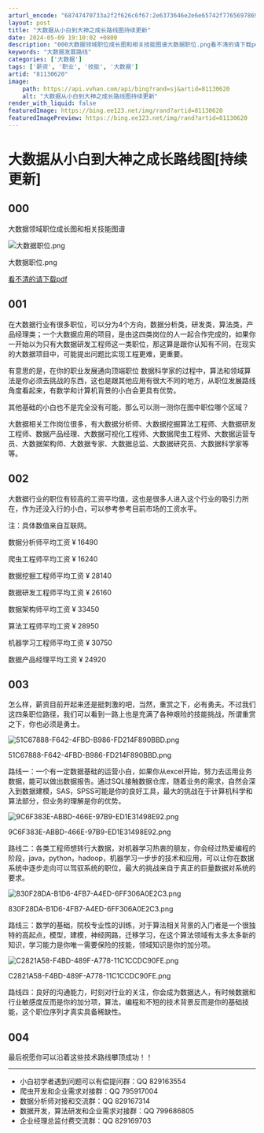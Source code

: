 ```yaml
---
arturl_encode: "68747470733a2f2f626c6f67:2e6373646e2e6e65742f77656978696e5f3432373137363530:2f61727469636c652f64657461696c732f3831313330363230"
layout: post
title: "大数据从小白到大神之成长路线图持续更新"
date: 2024-05-09 19:10:02 +0800
description: "000大数据领域职位成长图和相关技能图谱大数据职位.png看不清的请下载pdf001在大数据行业有很"
keywords: "大数据发展路线"
categories: ['大数据']
tags: ['薪资', '职业', '技能', '大数据']
artid: "81130620"
image:
    path: https://api.vvhan.com/api/bing?rand=sj&artid=81130620
    alt: "大数据从小白到大神之成长路线图持续更新"
render_with_liquid: false
featuredImage: https://bing.ee123.net/img/rand?artid=81130620
featuredImagePreview: https://bing.ee123.net/img/rand?artid=81130620
---
```


# 大数据从小白到大神之成长路线图[持续更新]

## 000

大数据领域职位成长图和相关技能图谱

![大数据职位.png](https://i-blog.csdnimg.cn/blog_migrate/54e0976d25395395e43b3b0a59494541.webp?x-image-process=image/format,png)

大数据职位.png

[看不清的请下载pdf](http://pc3zhzlve.bkt.clouddn.com/%E5%A4%A7%E6%95%B0%E6%8D%AE%E8%81%8C%E4%BD%8D%20%281%29.pdf)

## 001

在大数据行业有很多职位，可以分为4个方向，数据分析类，研发类，算法类，产品经理类；一个大数据应用的项目，是由这四类岗位的人一起合作完成的，如果你一开始以为只有大数据研发工程师这一类职位，那这算是跟你认知有不同，在现实的大数据项目中，可能提出问题比实现工程更难，更重要。

有意思的是，在你的职业发展通向顶端职位 数据科学家的过程中，算法和领域算法是你必须去挑战的东西，这也是跟其他应用有很大不同的地方，从职位发展路线角度看起来，有数学和计算机背景的小白会更具有优势。

其他基础的小白也不是完全没有可能，那么可以测一测你在图中职位哪个区域？
  
大数据相关工作岗位很多，有大数据分析师、大数据挖掘算法工程师、大数据研发工程师、数据产品经理、大数据可视化工程师、大数据爬虫工程师、大数据运营专员、大数据架构师、大数据专家、大数据总监、大数据研究员、大数据科学家等等。

## 002

大数据行业的职位有较高的工资平均值，这也是很多人进入这个行业的吸引力所在，作为还没入行的小白，可以参考参考目前市场的工资水平。
  
注：具体数值来自互联网。

数据分析师平均工资 ¥ 16490
  
爬虫工程师平均工资 ¥ 16240
  
数据挖掘工程师平均工资 ¥ 28140
  
数据研发工程师平均工资 ¥ 26160
  
数据架构师平均工资 ¥ 33450
  
算法工程师平均工资 ¥ 28950
  
机器学习工程师平均工资 ¥ 30750
  
数据产品经理平均工资 ¥ 24920

## 003

怎么样，薪资目前开起来还是挺刺激的吧，当然，重赏之下，必有勇夫。不过我们这四条职位路径，我们可以看到一路上也是充满了各种艰险的技能挑战，所谓重赏之下，你也必须是勇士。

![51C67888-F642-4FBD-B986-FD214F890BBD.png](https://i-blog.csdnimg.cn/blog_migrate/3aa725b14e5df4fc5fd085cc679aae67.webp?x-image-process=image/format,png)

51C67888-F642-4FBD-B986-FD214F890BBD.png

路线一：一个有一定数据基础的运营小白，如果你从excel开始，努力去运用业务数据，能可以做出数据报告。通过SQL接触数据仓库，随着业务的需求，自然会深入到数据建模，SAS，SPSS可能是你的良好工具，最大的挑战在于计算机科学和算法部分，但业务的理解是你的优势。

![9C6F383E-ABBD-466E-97B9-ED1E31498E92.png](https://i-blog.csdnimg.cn/blog_migrate/d9490a1f81986200e9932fc413dfbb65.webp?x-image-process=image/format,png)

9C6F383E-ABBD-466E-97B9-ED1E31498E92.png

路线二：各类工程师想转行大数据，对机器学习热衷的朋友，你会经过热爱编程的阶段，java，python，hadoop，机器学习一步步的技术和应用，可以让你在数据系统中逐步走向可以驾驭系统的职位，最大的挑战来自于真正的巨量数据对系统的要求。

![830F28DA-B1D6-4FB7-A4ED-6FF306A0E2C3.png](https://i-blog.csdnimg.cn/blog_migrate/e35281022220977d22b2c55885bb401f.webp?x-image-process=image/format,png)

830F28DA-B1D6-4FB7-A4ED-6FF306A0E2C3.png

路线三：数学的基础，院校专业性的训练，对于算法相关背景的入门者是一个很独特的高起点，模型，建模，神经网路，迁移学习，在这个算法领域有太多太多新的知识，学习能力是你唯一需要保险的技能，领域知识是你的加分项。

![C2821A58-F4BD-489F-A778-11C1CCDC90FE.png](https://i-blog.csdnimg.cn/blog_migrate/6686c33e7fea045d8f56d153c4f25f0a.webp?x-image-process=image/format,png)

C2821A58-F4BD-489F-A778-11C1CCDC90FE.png

路线四：良好的沟通能力，时刻对行业的关注，你会成为数据达人，有时候数据和行业敏感度反而是你的加分项，算法，编程和不短的技术背景反而是你的基础技能，这个职位序列才真实具备稀缺性。

## 004

最后祝愿你可以沿着这些技术路线攀顶成功！！

---

* 小白初学者遇到问题可以有偿提问群：QQ 829163554
* 爬虫开发和企业需求对接群：QQ 795917004
* 数据分析师对接和交流群：QQ 829167314
* 数据开发，算法研发和企业需求对接群：QQ 799686805
* 企业经理总监付费交流群：QQ 829169703